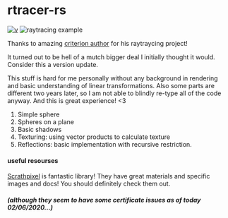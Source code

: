 # rtracer-rs

[![v](https://img.shields.io/badge/v-0.0.6-blueviolet)]()
![raytracing example](https://user-images.githubusercontent.com/22867443/182672124-c3fa0155-8215-41e7-8ecd-4c58dd8afa18.png)

Thanks to amazing [criterion author](https://github.com/bheisler) for his raytraycing project!

It turned out to be hell of a mutch bigger deal I initially thought it would.
Consider this a version update.

This stuff is hard for me personally without any background in rendering and
basic understanding of linear transformations.
Also some parts are different two years later, so I am not able to blindly re-type all of the code anyway.
And this is great experience! <3

1. Simple sphere
2. Spheres on a plane
3. Basic shadows
4. Texturing: using vector products to calculate texture
5. Reflections: basic implementation with recursive restriction.

#### useful resourses
[Scrathpixel](https://www.scratchapixel.com/index.php?redirect) is fantastic library!
They have great materials and specific images and docs! You should definitely check them out.
##### (although they seem to have some certificate issues as of today 02/06/2020...)

